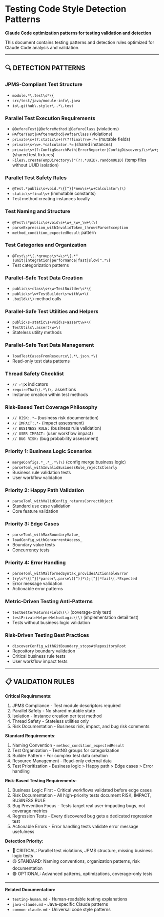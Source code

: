 # Testing Code Style Detection Patterns

**Claude Code optimization patterns for testing validation and detection**

This document contains testing patterns and detection rules optimized for Claude Code analysis and validation.

---

## 🔍 DETECTION PATTERNS

### JPMS-Compliant Test Structure
- `module.*\.test\s*\{`
- `src/test/java/module-info\.java`
- `io\.github\.styler\..*\.test`

### Parallel Test Execution Requirements
- `@BeforeTest|@BeforeMethod|@BeforeClass` (violations)
- `@AfterTest|@AfterMethod|@AfterClass` (violations)
- `private\s+(?:static\s+)?(?!final)\w+.*=` (mutable fields)
- `private\s+\w+.*calculator.*=` (shared instances)
- `private\s+(?:ConfigSearchPath|ErrorReporter|ConfigDiscovery)\s+\w+;` (shared test fixtures)
- `Files\.createTempDirectory\("(?!.*UUID\.randomUUID)` (temp files without UUID isolation)

### Parallel Test Safety Rules
- `@Test.*public\s+void.*\{[^}]*new\s+\w+Calculator\(\)`
- `static\s+final\s+` (immutable constants)
- Test method creating instances locally

### Test Naming and Structure
- `@Test\s*public\s+void\s+\w+_\w+_\w+\(\)`
- `parseExpression_withInvalidToken_throwsParseException`
- `method_condition_expectedResult` pattern

### Test Categories and Organization
- `@Test\s*\(.*groups\s*=\s*\{.*"(unit|integration|performance|fast|slow)".*\}`
- Test categorization patterns

### Parallel-Safe Test Data Creation
- `public\s+class\s+\w+TestBuilder\s*\{`
- `public\s+\w+TestBuilder\s+with\w+\(`
- `.build\(\)` method calls

### Parallel-Safe Test Utilities and Helpers
- `public\s+static\s+void\s+assert\w+\(`
- `TestUtils\.assert\w+\(`
- Stateless utility methods

### Parallel-Safe Test Data Management
- `loadTestCasesFromResource\(.*\.json.*\)`
- Read-only test data patterns

### Thread Safety Checklist
- `// ✅|❌` indicators
- `requireThat\(.*\)\.` assertions
- Instance creation within test methods

### Risk-Based Test Coverage Philosophy
- `// RISK:.*→` (business risk documentation)
- `// IMPACT:.*-` (impact assessment)
- `// BUSINESS RULE:` (business rule validation)
- `// USER IMPACT:` (user workflow impact)
- `// BUG RISK:` (bug probability assessment)

### Priority 1: Business Logic Scenarios
- `mergeConfigs.*_.*_.*\(\)` (config merge business logic)
- `parseToml_withInvalidBusinessRule_rejectsClearly`
- Business rule validation tests
- User workflow validation

### Priority 2: Happy Path Validation
- `parseToml_withValidConfig_returnsCorrectObject`
- Standard use case validation
- Core feature validation

### Priority 3: Edge Cases
- `parseToml_withMaxBoundaryValue_`
- `loadConfig_withConcurrentAccess_`
- Boundary value tests
- Concurrency tests

### Priority 4: Error Handling
- `parseToml_withMalformedSyntax_providesActionableError`
- `try\s*\{[^}]*parser\.parse\([^)]*\);[^}]*fail\(.*Expected`
- Error message validation
- Actionable error patterns

### Metric-Driven Testing Anti-Patterns
- `testGetterReturnsField\(\)` (coverage-only test)
- `testPrivateHelperMethodLogic\(\)` (implementation detail test)
- Tests without business logic validation

### Risk-Driven Testing Best Practices
- `discoverConfig_withGitBoundary_stopsAtRepositoryRoot`
- Repository boundary validation
- Critical business rule tests
- User workflow impact tests

---

## 📋 VALIDATION RULES

**Critical Requirements:**
1. JPMS Compliance - Test module descriptors required
2. Parallel Safety - No shared mutable state
3. Isolation - Instance creation per test method
4. Thread Safety - Stateless utilities only
5. Risk Documentation - Business risk, impact, and bug risk comments

**Standard Requirements:**
1. Naming Convention - `method_condition_expectedResult`
2. Test Organization - TestNG groups for categorization
3. Builder Pattern - For complex test data creation
4. Resource Management - Read-only external data
5. Test Prioritization - Business logic > Happy path > Edge cases > Error handling

**Risk-Based Testing Requirements:**
1. Business Logic First - Critical workflows validated before edge cases
2. Risk Documentation - All high-priority tests document RISK, IMPACT, BUSINESS RULE
3. Bug Prevention Focus - Tests target real user-impacting bugs, not coverage metrics
4. Regression Tests - Every discovered bug gets a dedicated regression test
5. Actionable Errors - Error handling tests validate error message usefulness

**Detection Priority:**
- 🔴 CRITICAL: Parallel test violations, JPMS structure, missing business logic tests
- 🟡 STANDARD: Naming conventions, organization patterns, risk documentation
- 🟢 OPTIONAL: Advanced patterns, optimizations, coverage-only tests

---

**Related Documentation:**
- `testing-human.md` - Human-readable testing explanations
- `java-claude.md` - Java-specific Claude patterns
- `common-claude.md` - Universal code style patterns